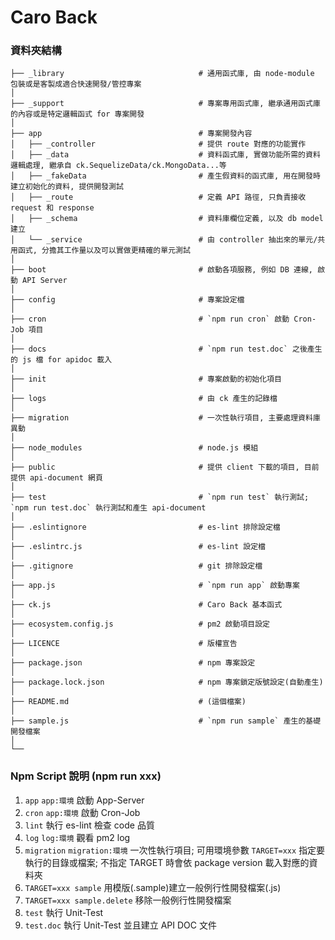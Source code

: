 # Caro Back

### 資料夾結構
```
├── _library                              # 通用函式庫, 由 node-module 包裝或是客製成適合快速開發/管控專案
│
├── _support                              # 專案專用函式庫, 繼承通用函式庫的內容或是特定邏輯函式 for 專案開發
│
├── app                                   # 專案開發內容
│   ├── _controller                       # 提供 route 對應的功能實作
│   ├── _data                             # 資料函式庫, 實做功能所需的資料邏輯處理, 繼承自 ck.SequelizeData/ck.MongoData...等
│   ├── _fakeData                         # 產生假資料的函式庫, 用在開發時建立初始化的資料, 提供開發測試
│   ├── _route                            # 定義 API 路徑, 只負責接收 request 和 response
│   ├── _schema                           # 資料庫欄位定義, 以及 db model 建立
│   └── _service                          # 由 controller 抽出來的單元/共用函式, 分擔其工作量以及可以實做更精確的單元測試
│
├── boot                                  # 啟動各項服務, 例如 DB 連線, 啟動 API Server
│
├── config                                # 專案設定檔
│
├── cron                                  # `npm run cron` 啟動 Cron-Job 項目
│
├── docs                                  # `npm run test.doc` 之後產生的 js 檔 for apidoc 載入
│
├── init                                  # 專案啟動的初始化項目
│
├── logs                                  # 由 ck 產生的記錄檔
│
├── migration                             # 一次性執行項目, 主要處理資料庫異動
│
├── node_modules                          # node.js 模組
│
├── public                                # 提供 client 下載的項目, 目前提供 api-document 網頁
│
├── test                                  # `npm run test` 執行測試; `npm run test.doc` 執行測試和產生 api-document
│
├── .eslintignore                         # es-lint 排除設定檔
│
├── .eslintrc.js                          # es-lint 設定檔
│
├── .gitignore                            # git 排除設定檔
│
├── app.js                                # `npm run app` 啟動專案
│
├── ck.js                                 # Caro Back 基本函式
│
├── ecosystem.config.js                   # pm2 啟動項目設定
│
├── LICENCE                               # 版權宣告
│
├── package.json                          # npm 專案設定
│
├── package.lock.json                     # npm 專案鎖定版號設定(自動產生)
│
├── README.md                             # (這個檔案)
│
├── sample.js                             # `npm run sample` 產生的基礎開發檔案
│
└──
```

### Npm Script 說明 (npm run xxx)
1. `app` `app:環境` 啟動 App-Server
2. `cron` `app:環境` 啟動 Cron-Job
3. `lint` 執行 es-lint 檢查 code 品質
4. `log` `log:環境` 觀看 pm2 log
5. `migration` `migration:環境` 一次性執行項目; 可用環境參數 `TARGET=xxx` 指定要執行的目錄或檔案;
不指定 TARGET 時會依 package version 載入對應的資料夾
6. `TARGET=xxx sample` 用模版(.sample)建立一般例行性開發檔案(.js)
6. `TARGET=xxx sample.delete` 移除一般例行性開發檔案
7. `test` 執行 Unit-Test
8. `test.doc` 執行 Unit-Test 並且建立 API DOC 文件